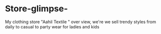# Store-glimpse-
My clothing store "Aahil Textile " over view, we're we sell trendy styles from daily to casual to party wear for ladies and kids
